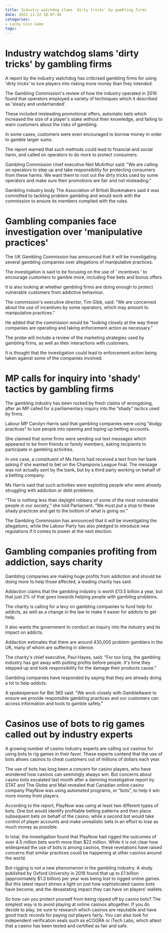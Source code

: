 ```yaml
---
title: Industry watchdog slams 'dirty tricks' by gambling firms 
date: 2022-11-22 10:07:56
categories:
- Lucky Coin Game
tags:
---
```



#  Industry watchdog slams 'dirty tricks' by gambling firms 

A report by the industry watchdog has criticised gambling firms for using 'dirty tricks' to lure players into risking more money than they intended.

The Gambling Commission's review of how the industry operated in 2016 found that operators employed a variety of techniques which it described as 'sleazy and underhanded'.

These included misleading promotional offers, automatic bets which increased the size of a player's stake without their knowledge, and failing to warn customers about the risks of gambling.

In some cases, customers were even encouraged to borrow money in order to gamble larger sums.

The report warned that such methods could lead to financial and social harm, and called on operators to do more to protect consumers.

Gambling Commission chief executive Neil McArthur said: "We are calling on operators to step up and take responsibility for protecting consumers from these harms. We want them to root out the dirty tricks used by some operators and make sure their promotions are fair and not misleading."

Gambling industry body The Association of British Bookmakers said it was committed to tackling problem gambling and would work with the commission to ensure its members complied with the rules.

#  Gambling companies face investigation over 'manipulative practices' 

The UK Gambling Commission has announced that it will be investigating several gambling companies over allegations of manipulative practices.

The investigation is said to be focusing on the use of ' incentives ' to encourage customers to gamble more, including free bets and bonus offers.

It is also looking at whether gambling firms are doing enough to protect vulnerable customers from addictive behaviour.

The commission's executive director, Tim Gibb, said: "We are concerned about the use of incentives by some operators, which may amount to manipulative practices."

He added that the commission would be "looking closely at the way these companies are operating and taking enforcement action as necessary."

The probe will include a review of the marketing strategies used by gambling firms, as well as their interactions with customers.

It is thought that the investigation could lead to enforcement action being taken against some of the companies involved.

#  MP calls for inquiry into 'shady' tactics by gambling firms 

The gambling industry has been rocked by fresh claims of wrongdoing, after an MP called for a parliamentary inquiry into the “shady” tactics used by firms.

Labour MP Carolyn Harris said that gambling companies were using “dodgy practices” to lure people into opening and toping up betting accounts.

She claimed that some firms were sending out text messages which appeared to be from friends or family members, asking recipients to participate in gambling activities.

In one case, a constituent of Ms Harris had received a text from her bank asking if she wanted to bet on the Champions League final. The message was not actually sent by the bank, but by a third party working on behalf of a betting company.

 Ms Harris said that such activities were exploiting people who were already struggling with addiction or debt problems.

“This is nothing less than daylight robbery of some of the most vulnerable people in our society,” she told Parliament. “We must put a stop to these shady practices and get to the bottom of what is going on.”

The Gambling Commission has announced that it will be investigating the allegations, while the Labour Party has also pledged to introduce new regulations if it comes to power at the next election.

#  Gambling companies profiting from addiction, says charity 

Gambling companies are making huge profits from addiction and should be doing more to help those affected, a leading charity has said.

Addaction claims that the gambling industry is worth £13.5 billion a year, but that just 2% of that goes towards helping people with gambling problems.

The charity is calling for a levy on gambling companies to fund help for addicts, as well as a change in the law to make it easier for addicts to get help.

It also wants the government to conduct an inquiry into the industry and its impact on addicts.

Addaction estimates that there are around 430,000 problem gamblers in the UK, many of whom are suffering in silence.

The charity's chief executive, Paul Hayes, said: "For too long, the gambling industry has got away with putting profits before people. It's time they stepped up and took responsibility for the damage their products cause."

Gambling companies have responded by saying that they are already doing a lot to help addicts.

A spokesperson for Bet 365 said: "We work closely with GambleAware to ensure we provide responsible gambling practices and our customers can access information and tools to gamble safely."

#  Casinos use of bots to rig games called out by industry experts

A growing number of casino industry experts are calling out casinos for using bots to rig games in their favor. These experts contend that the use of bots allows casinos to cheat customers out of millions of dollars each year.

The use of bots has long been a concern for casino players, who have wondered how casinos can seemingly always win. But concerns about casino bots escalated last month after a damning investigative report by STAT and The Globe and Mail revealed that Canadian online casino company PlayNow was using automated programs, or “bots”, to help it win more money from players.

According to the report, PlayNow was using at least two different types of bots. One bot would identify profitable betting patterns and then place subsequent bets on behalf of the casino; while a second bot would take control of player accounts and make unrealistic bets in an effort to lose as much money as possible.

In total, the investigation found that PlayNow had rigged the outcomes of over 4.5 million bets worth more than $22 million. While it is not clear how widespread the use of bots is among casinos, these revelations have raised concerns that similar practices could be happening at other casinos around the world.

Bot-rigging is not a new phenomenon in the gambling industry. A study published by Oxford University in 2016 found that up to £1 billion (approximately $1.3 billion) per year was being lost to rigged online games. But this latest report shines a light on just how sophisticated casino bots have become, and the devastating impact they can have on players’ wallets.

So how can you protect yourself from being ripped off by casino bots? The simplest way is to avoid playing at online casinos altogether. If you do decide to play, be sure to research which casinos are reputable and have good track records for paying out players fairly. You can also look for independent verification seals such as eCOGRA or iTech Labs, which attest that a casino has been tested and certified as fair and safe.